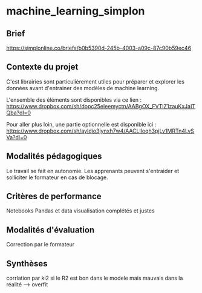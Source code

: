 # machine_learning_simplon

## Brief

https://simplonline.co/briefs/b0b5390d-245b-4003-a09c-87c90b59ec46

## Contexte du projet

C'est librairies sont particulièrement utiles pour préparer et explorer les données avant d'entrainer des modèles de machine learning.

L'ensemble des éléments sont disponibles via ce lien : https://www.dropbox.com/sh/dopc25eleemyctn/AABgOX_FVTlZ1zauKxJaITQba?dl=0

Pour aller plus loin, une partie optionnelle est disponible ici :
https://www.dropbox.com/sh/ayldjo3jynxh7w4/AACLlIoqh3pjLv1MRTn4LvSVa?dl=0

## Modalités pédagogiques

Le travail se fait en autonomie. Les apprenants peuvent s'entraider et solliciter le formateur en cas de blocage.

## Critères de performance

Notebooks Pandas et data visualisation complétés et justes

## Modalités d'évaluation

Correction par le formateur


## Synthèses

corrlation par ki2
si le R2 est bon dans le modele mais mauvais dans la réalité --> overfit
